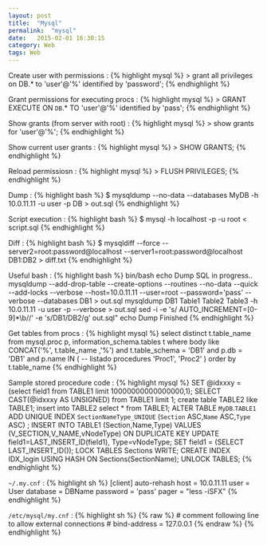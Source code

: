 ```yaml
---
layout: post
title:  "Mysql"
permalink:  "mysql"
date:   2015-02-01 16:30:15
category: Web
tags: Web
---
```

Create user with permissions
: {% highlight mysql %}
    > grant all privileges on DB.* to 'user'@'%' identified by 'password';
{% endhighlight %}

Grant permissions for executing procs
: {% highlight mysql %}
    > GRANT EXECUTE ON `DB`.* TO 'user'@'%' identified by 'pass';
{% endhighlight %}

Show grants (from server with root)
: {% highlight mysql %}
    > show grants for 'user'@'%';
{% endhighlight %}

Show current user grants
: {% highlight mysql %}
    > SHOW GRANTS;
{% endhighlight %}

Reload permissiosn
: {% highlight mysql %}
    > FLUSH PRIVILEGES;
{% endhighlight %}

Dump
: {% highlight bash %}
    $ mysqldump --no-data --databases MyDB -h 10.0.11.11 -u user -p DB > out.sql
{% endhighlight %}

Script execution
: {% highlight bash %}
    $ mysql -h localhost -p -u root < script.sql
{% endhighlight %}

Diff
: {% highlight bash %}
    $ mysqldiff --force --server2=root:password@localhost --server1=root:password@localhost DB1:DB2 > diff.txt
{% endhighlight %}

Useful bash
: {% highlight bash %}
    bin/bash
    echo Dump SQL in progress..
    mysqldump --add-drop-table --create-options --routines --no-data --quick --add-locks --verbose --host=10.0.11.11
    --user=root --password='pass' --verbose --databases DB1 > out.sql
    mysqldump DB1 Table1 Table2 Table3 -h 10.0.11.11 -u user -p --verbose > out.sql
    sed -i -e 's/ AUTO_INCREMENT=[0-9]*\b//' -e 's/DB1/DB2/g' out.sql"
    echo Dump Finished
{% endhighlight %}

Get tables from procs
: {% highlight mysql %}
    select 
        distinct t.table_name
    from 
        mysql.proc p, 
        information_schema.tables t 
    where 
        body like CONCAT('%', t.table_name ,'%') and
        t.table_schema = 'DB1' and
        p.db = 'DB1' and
        p.name IN
    (
    -- listado procedures
    'Proc1',
    'Proc2'
    )
    order by t.table_name
{% endhighlight %}

Sample stored procedure code
: {% highlight mysql %}
    SET @idxxxy = (select field1 from TABLE1 limit 10000000000000000,1);
    SELECT CAST(@idxxxy AS UNSIGNED) from TABLE1 limit 1;
    create table TABLE2 like TABLE1;
    insert into TABLE2 select * from TABLE1;
    ALTER TABLE `MyDB`.`TABLE1` ADD UNIQUE INDEX `SectionNameType_UNIQUE` (`Section` ASC,`Name` ASC,`Type` ASC) ; 
    INSERT INTO TABLE1 (Section,Name,Type) VALUES (V_SECTION,V_NAME,vNodeType)
        ON DUPLICATE KEY UPDATE field1=LAST_INSERT_ID(field1), Type=vNodeType;
        SET field1 = (SELECT LAST_INSERT_ID());
    LOCK TABLES Sections WRITE;
    CREATE INDEX IDX_login USING HASH ON Sections(SectionName);
    UNLOCK TABLES;
{% endhighlight %}

```~/.my.cnf```
: {% highlight sh %}
    [client]
    auto-rehash
    host = 10.0.11.11
    user = User
    database = DBName
    password = 'pass'
    pager = "less -iSFX"
{% endhighlight %}

```/etc/mysql/my.cnf```
: {% highlight sh %}
{% raw %}
    # comment following line to allow external connections
    # bind-address = 127.0.0.1 
{% endraw %}
{% endhighlight %}

